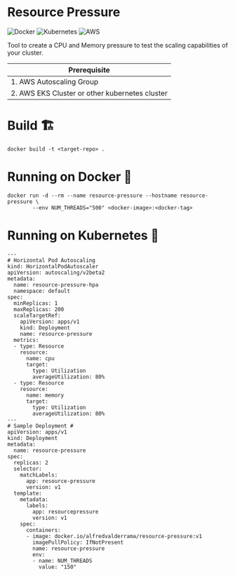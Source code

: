 # Resource Pressure #

![Docker](https://img.shields.io/badge/docker-%230db7ed.svg?style=for-the-badge&logo=docker&logoColor=white)
![Kubernetes](https://img.shields.io/badge/kubernetes-%23326ce5.svg?style=for-the-badge&logo=kubernetes&logoColor=white)
![AWS](https://img.shields.io/badge/AWS-%23FF9900.svg?style=for-the-badge&logo=amazon-aws&logoColor=white)


Tool to create a CPU and Memory pressure to test the scaling capabilities of your cluster.

| Prerequisite                                   |
| ---------------------------------------------- |
| 1. AWS Autoscaling Group                       |
| 2. AWS EKS Cluster or other kubernetes cluster |



Build 🏗️
=========

```
docker build -t <target-repo> .
```


Running on Docker 🏃
====================
```
docker run -d --rm --name resource-pressure --hostname resource-pressure \
        --env NUM_THREADS="500" <docker-image>:<docker-tag>
```


Running on Kubernetes 🚢
======================
```
---
# Horizontal Pod Autoscaling
kind: HorizontalPodAutoscaler
apiVersion: autoscaling/v2beta2
metadata:
  name: resource-pressure-hpa
  namespace: default
spec:
  minReplicas: 1
  maxReplicas: 200
  scaleTargetRef:
    apiVersion: apps/v1
    kind: Deployment
    name: resource-pressure
  metrics:
  - type: Resource
    resource:
      name: cpu
      target:
        type: Utilization
        averageUtilization: 80%
  - type: Resource
    resource:
      name: memory
      target:
        type: Utilization
        averageUtilization: 80%
---
# Sample Deployment #
apiVersion: apps/v1
kind: Deployment
metadata:
  name: resource-pressure
spec:
  replicas: 2
  selector:
    matchLabels:
      app: resource-pressure
      version: v1
  template:
    metadata:
      labels:
        app: resourcepressure
        version: v1
    spec:
      containers:
      - image: docker.io/alfredvalderrama/resource-pressure:v1
        imagePullPolicy: IfNotPresent
        name: resource-pressure
        env:
        - name: NUM_THREADS
          value: "150"
```
